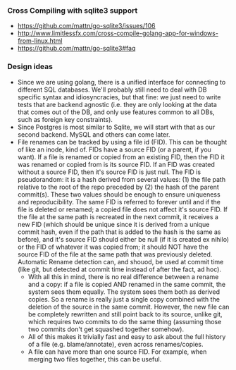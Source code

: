 ### Cross Compiling with sqlite3 support
* https://github.com/mattn/go-sqlite3/issues/106
* http://www.limitlessfx.com/cross-compile-golang-app-for-windows-from-linux.html
* https://github.com/mattn/go-sqlite3#faq

### Design ideas
* Since we are using golang, there is a unified interface for connecting to
  different SQL databases. We'll probably still need to deal with DB specific
  syntax and idiosyncracies, but that fine: we just need to write tests that
  are backend agnostic (i.e. they are only looking at the data that comes out
  of the DB, and only use features common to all DBs, such as foreign key
  constraints).
* Since Postgres is most similar to Sqlite, we will start with that as our
  second backend. MySQL and others can come later.
* File renames can be tracked by using a file id (FID). This can be thought of
  like an inode, kind of. FIDs have a source FID (or a parent, if you want). If
  a file is renamed or copied from an existing FID, then the FID it was renamed
  or copied from is its source FID. If an FID was created without a source FID,
  then it's source FID is just null. The FID is pseudorandom: it is a hash
  derived from several values: (1) the file path relative to the root of the
  repo preceded by (2) the hash of the parent commit(s). These two values should be
  enough to ensure uniqueness and reproducibility. The same FID is referred to
  forever until and if the file is deleted or renamed; a copied file does not
  affect it's source FID. If the file at the same path is recreated in the next
  commit, it receives a new FID (which should be unique since it is derived
  from a unique commit hash, even if the path that is added to the hash is the
  same as before), and it's source FID should either be null (if it is created
  ex nihilo) or the FID of whatever it was copied from; it should NOT have the
  source FID of the file at the same path that was previously deleted. Automatic
  Rename detection can, and shouod, be used at commit time (like git, but detected
  at commit time instead of after the fact, ad hoc).
    - With all this in mind, there is no real difference between a rename and a copy: if a file
      is copied AND renamed in the same commit, the system sees them equally.
      The system sees them both as derived copies. So a rename is really just
      a single copy combined with the deletion of the source in the same commit.
      However, the new file can be completely rewritten and still point back to
      its source, unlike git, which requires two commits to do the same thing
      (assuming those two commits don't get squashed together somehow).
    - All of this makes it trivially fast and easy to ask about the full history
      of a file (e.g. blame/annotate), even across renames/copies.
    - A file can have more than one source FID. For example, when merging two
      files together, this can be useful.
